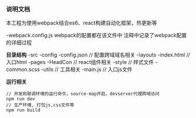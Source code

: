 ### 说明文档
本工程为使用webpack结合es6、react构建自动化框架，热更新等


-webpack.config.js   webpack的配置都在该文件中
注释中记录了webpack配置的详细过程

**目录结构**
-src
  -config
    -config.json      //  配置跨域域名相关
  -layouts
    -index.html         // 入口html
  -pages
    -HeadCon            // react组件相关
  -style                // 样式文件
    -common.scss
  -utils          // 工具相关
  -main.js          // 入口js文件


**运行相关**
```
// 开发和联调环境的运行命令，source-map开启，devserver代理跨域访问
npm run dev
// 生产环境, 打包js,css文件等
npm run build
```
